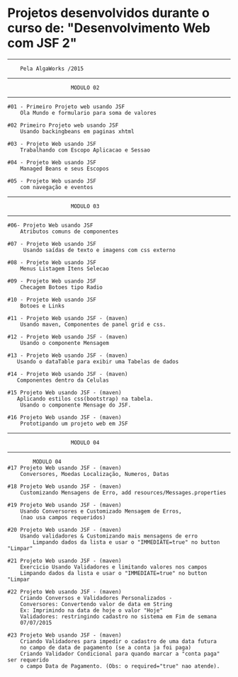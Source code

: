 # Projetos desenvolvidos durante o curso de: "Desenvolvimento Web com JSF 2"
---------------------------------------------------------------------------
		Pela AlgaWorks /2015	
---------------------------------------------------------------------------
                        MODULO 02
---------------------------------------------------------------------------

	#01 - Primeiro Projeto web usando JSF
		Ola Mundo e formulario para soma de valores
	
	#02 Primeiro Projeto web usando JSF
		Usando backingbeans em paginas xhtml
	
	#03 - Projeto Web usando JSF
		Trabalhando com Escopo Aplicacao e Sessao
	
	#04 - Projeto Web usando JSF
		Managed Beans e seus Escopos
	
	#05 - Projeto Web usando JSF
		com navegação e eventos

---------------------------------------------------------------------------                
                        MODULO 03
---------------------------------------------------------------------------

	#06- Projeto Web usando JSF
		Atributos comuns de componentes 
	
	#07 - Projeto Web usando JSF
		 Usando saídas de texto e imagens com css externo
	
	#08 - Projeto Web usando JSF
		Menus Listagem Itens Selecao
	
	#09 - Projeto Web usando JSF
		Checagem Botoes tipo Radio
	
	#10 - Projeto Web usando JSF
		Botoes e Links
	
	#11 - Projeto Web usando JSF - (maven)
		Usando maven, Componentes de panel grid e css.
	
	#12 - Projeto Web usando JSF - (maven)
		Usando o componente Mensagem 
	
	#13 - Projeto Web usando JSF - (maven)
       Usando o dataTable para exibir uma Tabelas de dados
	
	#14 - Projeto Web usando JSF - (maven)
       Componentes dentro da Celulas
	
	#15 Projeto Web usando JSF - (maven)
       Aplicando estilos css(bootstrap) na tabela. 
		Usando o componente Mensage do JSF.
	
	#16 Projeto Web usando JSF - (maven)
		Prototipando um projeto web em JSF
---------------------------------------------------------------------------	
                        MODULO 04
---------------------------------------------------------------------------
			MODULO 04
	#17 Projeto Web usando JSF - (maven)
		Conversores, Moedas Localização, Numeros, Datas

	#18 Projeto Web usando JSF - (maven)
		Customizando Mensagens de Erro, add resources/Messages.properties

	#19 Projeto Web usando JSF - (maven)
		Usando Conversores e Customizado Mensagem de Erros, 
		(nao usa campos requeridos)

	#20 Projeto Web usando JSF - (maven)
		Usando validadores & Customizando mais mensagens de erro
			Limpando dados da lista e usar o "IMMEDIATE=true" no button "Limpar"
			
	#21 Projeto Web usando JSF - (maven)
		Exercicio Usando Validadores e limitando valores nos campos
		Limpando dados da lista e usar o "IMMEDIATE=true" no button "Limpar
	
	#22 Projeto Web usando JSF - (maven)
		Criando Conversos e Validadores Personalizados - 
		Conversores: Convertendo valor de data em String
		Ex: Imprimindo na data de hoje o valor "Hoje"
		Validadores: restringindo cadastro no sistema em Fim de semana
		07/07/2015

	#23 Projeto Web usando JSF - (maven)
		Criando Validadores para impedir o cadastro de uma data futura 
		no campo de data de pagamento (se a conta ja foi paga)
		Criando Validador Condicional para quando marcar a "conta paga" ser requerido
		o campo Data de Pagamento. (Obs: o required="true" nao atende).
	